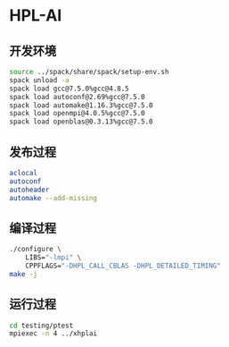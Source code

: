 # HPL-AI

## 开发环境

```bash
source ../spack/share/spack/setup-env.sh
spack unload -a
spack load gcc@7.5.0%gcc@4.8.5
spack load autoconf@2.69%gcc@7.5.0
spack load automake@1.16.3%gcc@7.5.0
spack load openmpi@4.0.5%gcc@7.5.0
spack load openblas@0.3.13%gcc@7.5.0
```

## 发布过程

```bash
aclocal
autoconf
autoheader
automake --add-missing
```

## 编译过程

```bash
./configure \
    LIBS="-lmpi" \
    CPPFLAGS="-DHPL_CALL_CBLAS -DHPL_DETAILED_TIMING"
make -j
```

## 运行过程

```bash
cd testing/ptest
mpiexec -n 4 ../xhplai
```
